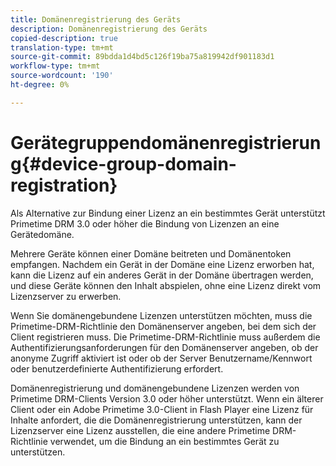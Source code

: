 ```yaml
---
title: Domänenregistrierung des Geräts
description: Domänenregistrierung des Geräts
copied-description: true
translation-type: tm+mt
source-git-commit: 89bdda1d4bd5c126f19ba75a819942df901183d1
workflow-type: tm+mt
source-wordcount: '190'
ht-degree: 0%

---
```



# Gerätegruppendomänenregistrierung{#device-group-domain-registration}

Als Alternative zur Bindung einer Lizenz an ein bestimmtes Gerät unterstützt Primetime DRM 3.0 oder höher die Bindung von Lizenzen an eine Gerätedomäne.

Mehrere Geräte können einer Domäne beitreten und Domänentoken empfangen. Nachdem ein Gerät in der Domäne eine Lizenz erworben hat, kann die Lizenz auf ein anderes Gerät in der Domäne übertragen werden, und diese Geräte können den Inhalt abspielen, ohne eine Lizenz direkt vom Lizenzserver zu erwerben.

Wenn Sie domänengebundene Lizenzen unterstützen möchten, muss die Primetime-DRM-Richtlinie den Domänenserver angeben, bei dem sich der Client registrieren muss. Die Primetime-DRM-Richtlinie muss außerdem die Authentifizierungsanforderungen für den Domänenserver angeben, ob der anonyme Zugriff aktiviert ist oder ob der Server Benutzername/Kennwort oder benutzerdefinierte Authentifizierung erfordert.

Domänenregistrierung und domänengebundene Lizenzen werden von Primetime DRM-Clients Version 3.0 oder höher unterstützt. Wenn ein älterer Client oder ein Adobe Primetime 3.0-Client in Flash Player eine Lizenz für Inhalte anfordert, die die Domänenregistrierung unterstützen, kann der Lizenzserver eine Lizenz ausstellen, die eine andere Primetime DRM-Richtlinie verwendet, um die Bindung an ein bestimmtes Gerät zu unterstützen.
